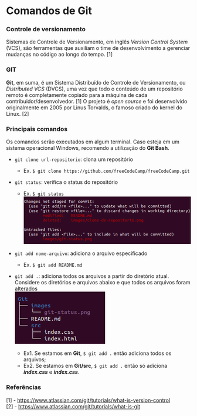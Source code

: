 # Comandos de Git

### Controle de versionamento
Sistemas de Controle de Versionamento, em inglês *Version Control System* (VCS), são ferramentas que auxiliam o time de desenvolvimento a gerenciar mudanças no código ao longo do tempo. [1]

### GIT
**Git**, em suma, é um Sistema Distribuído de Controle de Versionamento, ou *Distributed VCS* (DVCS), uma vez que todo o conteúdo de um repositório remoto é completamente copiado para a máquina de cada contribuidor/desenvolvedor. [1]
O projeto é *open source* e foi desenvolvido originalmente em 2005 por Linus Torvalds, o famoso criado do kernel do Linux. [2]


### Principais comandos

Os comandos serão executados em algum terminal. Caso esteja em um sistema operacional Windows, recomendo a utilização do **Git Bash**.

* `git clone url-repositorio`: clona um repositório
  * Ex. `$ git clone https://github.com/freeCodeCamp/freeCodeCamp.git`

* `git status`: verifica o status do repositório
  * Ex. `$ git status`  
  ![Git status](images/git-status.png)

* `git add nome-arquivo`: adiciona o arquivo especificado
  * Ex. `$ git add README.md`

* `git add .`: adiciona todos os arquivos a partir do diretório atual.  
  Considere os diretórios e arquivos abaixo e que todos os arquivos foram alterados  
  ![Arvore de diretorios](images/git-add-dot.png)
  * Ex1. Se estamos em **Git**, `$ git add .` então adiciona todos os arquivos;
  * Ex2. Se estamos em **Git/src**, `$ git add .` então só adiciona _**index.css**_ e _**index.css**_.
### Referências
[1] - https://www.atlassian.com/git/tutorials/what-is-version-control \
[2] - https://www.atlassian.com/git/tutorials/what-is-git
